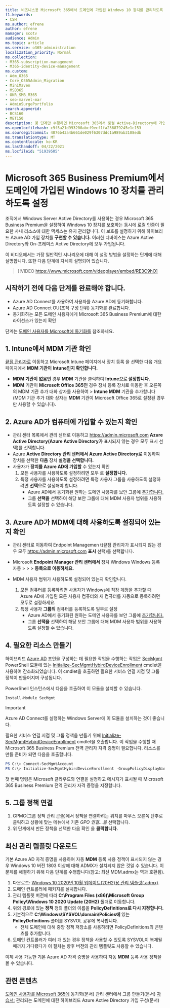 ```yaml
---
title: 비즈니스용 Microsoft 365에서 도메인에 가입된 Windows 10 장치를 관리하도록 설정
f1.keywords:
- CSH
ms.author: efrene
author: efrene
manager: scotv
audience: Admin
ms.topic: article
ms.service: o365-administration
localization_priority: Normal
ms.collection:
- M365-subscription-management
- M365-identity-device-management
ms.custom:
- Adm_O365
- Core_O365Admin_Migration
- MiniMaven
- MSB365
- OKR_SMB_M365
- seo-marvel-mar
- AdminSurgePortfolio
search.appverid:
- BCS160
- MET150
description: 몇 단계만 수행하면 Microsoft 365에서 로컬 Active-Directory에 가입된 Windows 10 장치를 보호하는 방법을 알아보십시오.
ms.openlocfilehash: c9f5a21d993200abcf9ecf1fa236879245e1c153
ms.sourcegitcommit: 4076b43a4b661de029f6307ddc1a989ab3108edb
ms.translationtype: MT
ms.contentlocale: ko-KR
ms.lasthandoff: 04/22/2021
ms.locfileid: "51939505"
---
```

# <a name="enable-domain-joined-windows-10-devices-to-be-managed-by-microsoft-365-business-premium"></a>Microsoft 365 Business Premium에서 도메인에 가입된 Windows 10 장치를 관리하도록 설정

조직에서 Windows Server Active Directory를 사용하는 경우 Microsoft 365 Business Premium을 설정하여 Windows 10 장치를 보호하는 동시에 로컬 인증이 필요한 사내 리소스에 대한 액세스는 유지 관리합니다.
이 보호를 설정하기 위해 하이브리드 Azure AD 가입 장치를 **구현할 수 있습니다.** 이러한 디바이스는 Azure Active Directory와 On-프레미스 Active Directory에 모두 가입됩니다.

이 비디오에서는 가장 일반적인 시나리오에 대해 이 설정 방법을 설정하는 단계에 대해 설명합니다. 또한 다음 단계에 자세히 설명되어 있습니다.

> [!VIDEO https://www.microsoft.com/videoplayer/embed/RE3C9hO]
  

## <a name="before-you-get-started-make-sure-you-complete-these-steps"></a>시작하기 전에 다음 단계를 완료해야 합니다.
- Azure AD Connect를 사용하여 사용자를 Azure AD에 동기화합니다.
- Azure AD Connect OU(조직 구성 단위) 동기화를 완료합니다.
- 동기화하는 모든 도메인 사용자에게 Microsoft 365 Business Premium에 대한 라이선스가 있는지 확인

단계는 [도메인 사용자를 Microsoft에 동기화를](manage-domain-users.md) 참조하세요.

## <a name="1-verify-mdm-authority-in-intune"></a>1. Intune에서 MDM 기관 확인

[끝점 관리자로](https://endpoint.microsoft.com/#blade/Microsoft_Intune_Enrollment/EnrollmentMenu/overview) 이동하고 Microsoft Intune 페이지에서 장치 등록 을 선택한 다음 개요 페이지에서 **MDM 기관이** **Intune인지 확인합니다.** 

- **MDM 기관이** **없음인** 경우 **MDM** 기관을 클릭하여 **Intune으로 설정합니다.**
- **MDM** 기관이 **Microsoft Office 365인** 경우 장치 등록 장치로 이동한 후 오른쪽의 MDM 기관 추가 대화 상자를 사용하여  >   **Intune MDM** 기관을 추가합니다(MDM 기관 추가 대화 상자는  **MDM** 기관이 Microsoft Office 365로 설정된 경우만 사용할 수 있습니다). 

## <a name="2-verify-azure-ad-is-enabled-for-joining-computers"></a>2. Azure AD가 컴퓨터에 가입할 수 있는지 확인

- 관리 센터 목록에서 관리 센터로 이동하고 <a href="https://go.microsoft.com/fwlink/p/?linkid=2024339" target="_blank">https://admin.microsoft.com</a> **Azure Active Directory(Azure Active Directory가** 표시되지 않는 경우 모두 표시 선택)를 선택합니다.  
- Azure **Active Directory 관리 센터에서** **Azure Active Directory로** 이동하여 장치를 선택한 **다음** 장치 **설정을 선택합니다.**
- 사용자가 **장치를 Azure AD에 가입할** 수 있는지 확인 
    1. 모든 사용자를 사용하도록 설정하려면 모두 로 **설정합니다.**
    2. 특정 사용자를 사용하도록 설정하려면 특정 사용자 그룹을 사용하도록 설정하려면 **선택으로** 설정해야 합니다.
        - Azure AD에서 동기화된 원하는 도메인 사용자를 보안 그룹에 [추가합니다.](../admin/create-groups/create-groups.md)
        - 그룹 **선택을** 선택하여 해당 보안 그룹에 대해 MDM 사용자 범위를 사용하도록 설정할 수 있습니다.

## <a name="3-verify-azure-ad-is-enabled-for-mdm"></a>3. Azure AD가 MDM에 대해 사용하도록 설정되어 있는지 확인

- 관리 센터로 이동하여 Endpoint Managemen t(끝점 관리자가 표시되지 않는 경우 모두 <a href="https://go.microsoft.com/fwlink/p/?linkid=2024339" target="_blank">https://admin.microsoft.com</a> **표시** 선택)를 선택합니다. 
- Microsoft **Endpoint Manager 관리 센터에서** 장치 Windows Windows 등록 자동  >    >    >  **등록으로 이동하세요.**
- MDM 사용자 범위가 사용하도록 설정되어 있는지 확인합니다.

    1. 모든 컴퓨터를 등록하려면  사용자가 Windows에 직장 계정을 추가할 때 Azure AD에 가입된 모든 사용자 컴퓨터와 새 컴퓨터를 자동으로 등록하려면 모두로 설정하세요.
    2. 특정 사용자 **그룹의** 컴퓨터를 등록하도록 일부로 설정
        -  Azure AD에서 동기화된 원하는 도메인 사용자를 보안 그룹에 [추가합니다.](../admin/create-groups/create-groups.md)
        -  그룹 **선택을** 선택하여 해당 보안 그룹에 대해 MDM 사용자 범위를 사용하도록 설정할 수 있습니다.

## <a name="4-create-the-required-resources"></a>4. 필요한 리소스 만들기 

하이브리드 [Azure AD](/azure/active-directory/devices/hybrid-azuread-join-managed-domains#configure-hybrid-azure-ad-join) 조인을 구성하는 데 필요한 작업을 수행하는 작업은 [SecMgmt](https://www.powershellgallery.com/packages/SecMgmt) PowerShell 모듈에 있는 [Initialize-SecMgmtHybirdDeviceEnrollment](https://github.com/microsoft/secmgmt-open-powershell/blob/master/docs/help/Initialize-SecMgmtHybirdDeviceEnrollment.md) cmdlet을 사용하여 간소화되었습니다. 이 cmdlet을 호출하면 필요한 서비스 연결 지점 및 그룹 정책이 만들어지며 구성됩니다.

PowerShell 인스턴스에서 다음을 호출하여 이 모듈을 설치할 수 있습니다.

```powershell
Install-Module SecMgmt
```

> [!IMPORTANT]
> Azure AD Connect를 실행하는 Windows Server에 이 모듈을 설치하는 것이 좋습니다.

필요한 서비스 연결 지점 및 그룹 정책을 만들기 위해  [Initialize-SecMgmtHybirdDeviceEnrollment](https://github.com/microsoft/secmgmt-open-powershell/blob/master/docs/help/Initialize-SecMgmtHybirdDeviceEnrollment.md) cmdlet을 호출합니다. 이 작업을 수행할 때 Microsoft 365 Business Premium 전역 관리자 자격 증명이 필요합니다. 리소스를 만들 준비가 되면 다음을 호출합니다.

```powershell
PS C:\> Connect-SecMgmtAccount
PS C:\> Initialize-SecMgmtHybirdDeviceEnrollment -GroupPolicyDisplayName 'Device Management'
```

첫 번째 명령은 Microsoft 클라우드와 연결을 설정하고 메시지가 표시될 때 Microsoft 365 Business Premium 전역 관리자 자격 증명을 지정합니다.

## <a name="5-link-the-group-policy"></a>5. 그룹 정책 연결

1. GPMC(그룹 정책 관리 콘솔)에서 정책을 연결하려는 위치를 마우스 오른쪽 단추로 클릭하고 상황에 맞는 메뉴에서 기존 *GPO 연결...을* 선택합니다.
2. 위 단계에서 만든 정책을 선택한 다음 확인 을 **클릭합니다.**

## <a name="get-the-latest-administrative-templates"></a>최신 관리 템플릿 다운로드

기본 Azure AD 자격 증명을 사용하여 자동 **MDM** 등록 사용 정책이 표시되지 않는 경우 Windows 10 버전 1803 이상에 대해 ADMX가 설치되지 않은 것일 수 있습니다. 이 문제를 해결하기 위해 다음 단계를 수행합니다(참고: 최신 MDM.admx는 역과 호환됨).

1.  다운로드: [Windows 10 2020년 10월 업데이트(20H2)용 관리 템플릿(.admx)](https://www.microsoft.com/download/102157).
2.  도메인 컨트롤러에 패키지를 설치합니다.
3.  관리 템플릿 버전에 따라 **C:\Program Files (x86)\Microsoft Group Policy\Windows 10 2020 Update (20H2)** 폴더로 이동합니다.
4.  위의 경로에 있는 **정책** 정의 폴더의 이름을 **PolicyDefinitions로 다시 지정합니다.**
5.  기본적으로 **C:\Windows\SYSVOL\domain\Policies에** 있는 **PolicyDefinitions** 폴더를 SYSVOL 공유에 복사합니다. 
    -   전체 도메인에 대해 중앙 정책 저장소를 사용하려면 PolicyDefinitions의 콘텐츠를 추가합니다.
6.  도메인 컨트롤러가 여러 개 있는 경우 정책을 사용할 수 있도록 SYSVOL이 복제될 때까지 기다렸다가 이 절차는 향후 버전의 관리 템플릿도 사용할 수 있습니다.

이제 사용 가능한 기본 Azure AD 자격 증명을 사용하여 자동 **MDM** 등록 사용 정책을 볼 수 있습니다.

## <a name="related-content"></a>관련 콘텐츠

[도메인 사용자를 Microsoft 365에](manage-domain-users.md) 동기화(문서) [](../admin/create-groups/create-groups.md) 관리 센터에서 그룹 만들기(문서) [자습서:](/azure/active-directory/devices/hybrid-azuread-join-managed-domains.md) 관리되는 도메인에 대한 하이브리드 Azure Active Directory 가입 구성(문서)